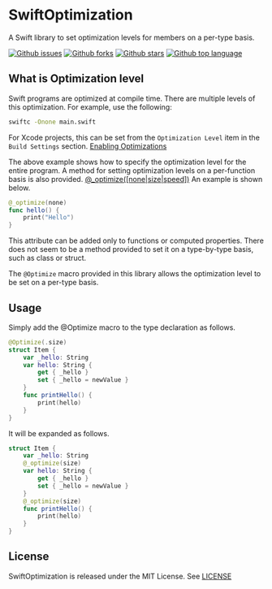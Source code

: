 # SwiftOptimization

A Swift library to set optimization levels for members on a per-type basis.

<!-- # Badges -->

[![Github issues](https://img.shields.io/github/issues/p-x9/swift-optimization)](https://github.com/p-x9/swift-optimization/issues)
[![Github forks](https://img.shields.io/github/forks/p-x9/swift-optimization)](https://github.com/p-x9/swift-optimization/network/members)
[![Github stars](https://img.shields.io/github/stars/p-x9/swift-optimization)](https://github.com/p-x9/swift-optimization/stargazers)
[![Github top language](https://img.shields.io/github/languages/top/p-x9/swift-optimization)](https://github.com/p-x9/swift-optimization/)

## What is Optimization level

Swift programs are optimized at compile time.
There are multiple levels of this optimization.
For example, use the following:

```sh
swiftc -Onone main.swift
```

For Xcode projects, this can be set from the `Optimization Level` item in the `Build Settings` section.
[Enabling Optimizations](https://github.com/apple/swift/blob/3094e661f51c9190ba9da2c3ef60cff80e28fa8d/docs/OptimizationTips.rst#id13)

The above example shows how to specify the optimization level for the entire program.
A method for setting optimization levels on a per-function basis is also provided.
[@_optimize([none|size|speed])](https://github.com/apple/swift/blob/main/docs/ReferenceGuides/UnderscoredAttributes.md#_optimizenonesizespeed)
An example is shown below.

```swift
@_optimize(none)
func hello() {
    print("Hello")
}
```

This attribute can be added only to functions or computed properties.
There does not seem to be a method provided to set it on a type-by-type basis, such as class or struct.

The `@Optimize` macro provided in this library allows the optimization level to be set on a per-type basis.

## Usage

Simply add the @Optimize macro to the type declaration as follows.

```swift
@Optimize(.size)
struct Item {
    var _hello: String
    var hello: String {
        get { _hello }
        set { _hello = newValue }
    }
    func printHello() {
        print(hello)
    }
}
```

It will be expanded as follows.

```swift
struct Item {
    var _hello: String
    @_optimize(size)
    var hello: String {
        get { _hello }
        set { _hello = newValue }
    }
    @_optimize(size)
    func printHello() {
        print(hello)
    }
}
```

## License

SwiftOptimization is released under the MIT License. See [LICENSE](./LICENSE)
